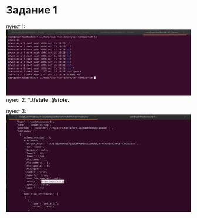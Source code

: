 # Задание 1
пункт 1:
![](https://github.com/DaddyMorlan/ter-homework-01/blob/main/terraform-1/check%203.png)
пункт 2:
***.tfstate
*.tfstate.***

пункт 3:
![](https://github.com/DaddyMorlan/ter-homework-01/blob/main/terraform-1/1.3.png)
